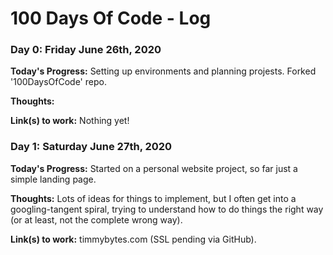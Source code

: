 # 100 Days Of Code - Log

### Day 0: Friday June 26th, 2020

**Today's Progress:** Setting up environments and planning projests. Forked '100DaysOfCode' repo. 

**Thoughts:** 

**Link(s) to work:**
Nothing yet!

### Day 1: Saturday June 27th, 2020

**Today's Progress:** Started on a personal website project, so far just a simple landing page.

**Thoughts:** Lots of ideas for things to implement, but I often
get into a googling-tangent spiral, trying to understand how to do
things the right way (or at least, not the complete wrong way).

**Link(s) to work:** timmybytes.com (SSL pending via GitHub).
